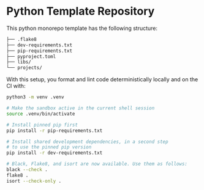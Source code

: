 # Python Template Repository

This python monorepo template has the following structure:

```sh
├── .flake8
├── dev-requirements.txt
├── pip-requirements.txt
├── pyproject.toml
├── libs/
└── projects/
```

With this setup, you format and lint code deterministically locally and on the CI with:

```sh
python3 -m venv .venv

# Make the sandbox active in the current shell session
source .venv/bin/activate

# Install pinned pip first
pip install -r pip-requirements.txt

# Install shared development dependencies, in a second step
# to use the pinned pip version
pip install -r dev-requirements.txt

# Black, Flake8, and isort are now available. Use them as follows:
black --check .
flake8 .
isort --check-only .
```

